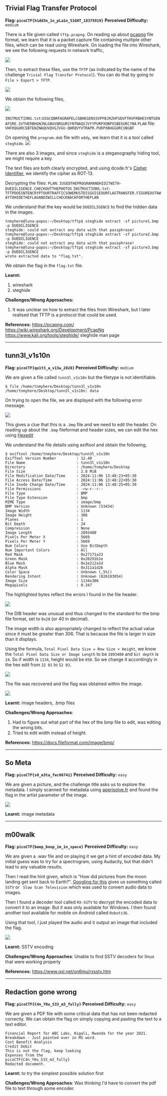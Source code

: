## Trivial Flag Transfer Protocol

**Flag: `picoCTF{h1dd3n_1n_pLa1n_51GHT_18375919}`**
**Perceived Difficulty:** `medium`

There is a file given called `tftp.pcapng`. On reading up about [pcapng](https://pcapng.com/) file format, we learn that it is a packet capture file containing multiple other files, which can be read using Wireshark. On loading the file into Wireshark, we see the following requests in network traffic,

![](/media/forensics_tftp_1.png)

Then, to extract these files, use the `TFTP` (as indicated by the name of the challenge `Trivial Flag Transfer Protocol`). You can do that by going to `File > Export > TFTP`.

![](/media/forensics_tftp_2.png)

We obtain the following files,

![](/media/forensics_tftp_3.png)

`INSTRUCTIONS.txt`:`GSGCQBRFAGRAPELCGBHEGENSSVPFBJRZHFGQVFTHVFRBHESYNTGENAFSRE.SVTHERBHGNJNLGBUVQRGURSYNTNAQVJVYYPURPXONPXSBEGURCYNA`
`PLAN` file: `VHFRQGURCEBTENZNAQUVQVGJVGU-QHRQVYVTRAPR.PURPXBHGGURCUBGBF`

On opening the `program.deb` file with `eddy`, we learn that it is a tool called `steghide`. 
![](/media/forensics_tftp_4.png)

There are also 3 images, and since `steghide` is a steganography hiding tool, we might require a key.

The text files are both clearly encrypted, and using dcode.fr's [Cipher Identifier](https://www.dcode.fr/cipher-identifier), we identify the cipher as ROT-13.

Decrypting the files:
`PLAN`: `IUSEDTHEPROGRAMANDHIDITWITH-DUEDILIGENCE.CHECKOUTTHEPHOTOS`
`INSTRUCTIONS.txt`: `TFTPDOESNTENCRYPTOURTRAFFICSOWEMUSTDISGUISEOURFLAGTRANSFER.FIGUREOUTAWAYTOHIDETHEFLAGANDIWILLCHECKBACKFORTHEPLAN`

We understand that the key would be `DUEDILIGENCE` to find the hidden data in the images. 

```
tnmyhere@luna-popos:~/Desktop/tftp$ steghide extract -sf picture1.bmp -p DUEDILIGENCE
steghide: could not extract any data with that passphrase!
tnmyhere@luna-popos:~/Desktop/tftp$ steghide extract -sf picture2.bmp -p DUEDILIGENCE
steghide: could not extract any data with that passphrase!
tnmyhere@luna-popos:~/Desktop/tftp$ steghide extract -sf picture3.bmp -p DUEDILIGENCE
wrote extracted data to "flag.txt".
```

We obtain the flag in the `flag.txt` file.

**Learnt:** 
1. wireshark
2. steghide

**Challenges/Wrong Approaches:**
1. It was unclear on how to extract the files from Wireshark, but I later realised that TFTP is a protocol that could be used.

**References:**
https://pcapng.com/
https://wiki.wireshark.org/Development/PcapNg
https://www.kali.org/tools/steghide/
steghide man page


---

## tunn3l_v1s10n

**Flag: `picoCTF{qu1t3_a_v13w_2020}`
Perceived Difficulty:** `medium`

We are given a file called `tunn3l_v1s10n` but the filetype is not identifiable.

```
$ file /home/tnmyhere/Desktop/tunn3l_v1s10n
/home/tnmyhere/Desktop/tunn3l_v1s10n: data
```

On trying to open the file, we are displayed with the following error message.

![](/media/forensics_tunnelvision_1.png)

This gives a clue that this is a `.bmp` file and we need to edit the header. On reading up about the `.bmp` fileformat and header sizes, we can edit the hex using [Hexedit](https://hexed.it)

We understand the file details using exiftool and obtain the following,
```
$ exiftool /home/tnmyhere/Desktop/tunn3l_v1s10n
ExifTool Version Number         : 12.40
File Name                       : tunn3l_v1s10n
Directory                       : /home/tnmyhere/Desktop
File Size                       : 2.8 MiB
File Modification Date/Time     : 2024:11:06 13:48:23+05:30
File Access Date/Time           : 2024:11:06 13:48:22+05:30
File Inode Change Date/Time     : 2024:11:06 13:48:25+05:30
File Permissions                : -rw-r--r--
File Type                       : BMP
File Type Extension             : bmp
MIME Type                       : image/bmp
BMP Version                     : Unknown (53434)
Image Width                     : 1134
Image Height                    : 306
Planes                          : 1
Bit Depth                       : 24
Compression                     : None
Image Length                    : 2893400
Pixels Per Meter X              : 5669
Pixels Per Meter Y              : 5669
Num Colors                      : Use BitDepth
Num Important Colors            : All
Red Mask                        : 0x27171a23
Green Mask                      : 0x20291b1e
Blue Mask                       : 0x1e212a1d
Alpha Mask                      : 0x311a1d26
Color Space                     : Unknown (,5%()
Rendering Intent                : Unknown (826103054)
Image Size                      : 1134x306
Megapixels                      : 0.347
```


The highlighted bytes reflect the errors I found in the file header.

![](/media/forensics_tunnelvision_2.png)

The DIB header was unusual and thus changed to the standard for the bmp file format, set to `0x28` (or 40 in decimal). 

The image width is also appropriately changed to reflect the actual value since it must be greater than 306. That is because the file is larger in size than it displays.

Using the formula, `Total Pixel Data Size = Row Size × Height`, we know the `Total Pixel Data Size or Image Length` to be `2893400` and `bit depth` is `24`. So if width is `1134`, height would be `850`. So we change it accordingly in the hex edit from `32 01` to `52 03`.

![](/media/forensics_tunnelvision_3.png)

The file was recovered and the flag was obtained within the image.

![](/media/forensics_tunnelvision_4.png)

**Learnt:** image headers, .bmp files

**Challenges/Wrong Approaches**:
1. Had to figure out what part of the hex of the bmp file to edit, was editing the wrong bits.
2. Tried to edit width instead of height.

**References:**
https://docs.fileformat.com/image/bmp/

---

## So Meta

**Flag: `picoCTF{s0_m3ta_fec06741}`**
**Perceived Difficulty:** `easy`

We are given a picture, and the challenge title asks us to explore the metadata. I simply scanned for metadata using [aperisolve.fr](https://aperisolve.fr) and found the flag in the artist parameter of the image.

![](/media/forensics_someta_1.png)

**Learnt:** image metadata

---

## m00walk

**Flag: `picoCTF{beep_boop_im_in_space}`**
**Perceived Difficulty:** `easy`

We are given a .wav file and on playing it we get a hint of encoded data. My initial guess was to try for a spectrogram, using Audacity, but that didn't lead to any valuable results.

Then I read the hint given, which is "How did pictures from the moon landing get sent back to Earth?". [Googling for this]([url](https://en.wikipedia.org/wiki/Apollo_TV_camera)) gives us something called `SSTV` or ` Slow Scan Television` which was used to convert audio data to images.

Then I found a decoder tool called `RX-SSTV` to decrypt the encoded data to convert it to an image. But it was only available for Windows. I then found another tool available for mobile on Android called `Robots36`.

Using that tool, I just played the audio and it output an image that included the flag.

![](/media/forensics_moonwalk_1.jpeg)

**Learnt:** SSTV encoding

**Challenges/Wrong Approaches**: Unable to find SSTV decoders for linux that were working properly

**References:** https://www.qsl.net/on6mu/rxsstv.htm

---

## Redaction gone wrong

**Flag: `picoCTF{C4n_Y0u_S33_m3_fully}`**
**Perceived Difficulty:** `easy`

We are given a PDF file with some critical data that has not been redacted correctly. We can obtain the flag on simply copying and pasting the text to a text editor.

```
Financial Report for ABC Labs, Kigali, Rwanda for the year 2021.  
Breakdown - Just painted over in MS word.  
Cost Benefit Analysis 
Credit Debit 
This is not the flag, keep looking 
Expenses from the    
picoCTF{C4n_Y0u_S33_m3_fully} 
Redacted document. 
```

**Learnt:** to try the simplest possible solution first

**Challenges/Wrong Approaches**: Was thinking I'd have to convert the pdf file to text through some encoder.
